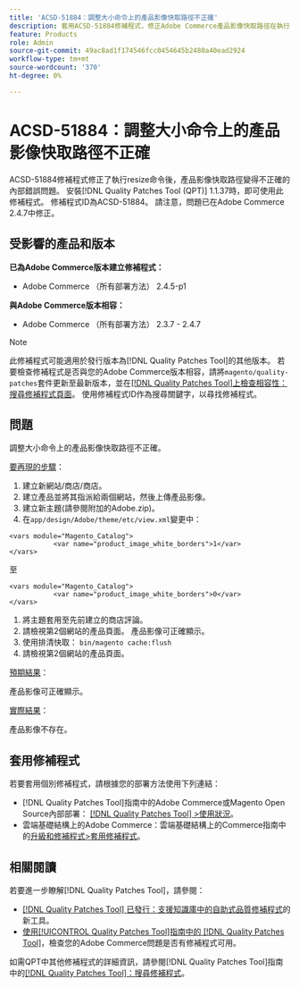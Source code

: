 ```yaml
---
title: 'ACSD-51884：調整大小命令上的產品影像快取路徑不正確'
description: 套用ACSD-51884修補程式，修正Adobe Commerce產品影像快取路徑在執行resize命令後會變得不正確的問題。
feature: Products
role: Admin
source-git-commit: 49ac8ad1f174546fcc0454645b2480a40ead2924
workflow-type: tm+mt
source-wordcount: '370'
ht-degree: 0%

---
```


# ACSD-51884：調整大小命令上的產品影像快取路徑不正確

ACSD-51884修補程式修正了執行resize命令後，產品影像快取路徑變得不正確的內部錯誤問題。 安裝[!DNL Quality Patches Tool (QPT)] 1.1.37時，即可使用此修補程式。 修補程式ID為ACSD-51884。 請注意，問題已在Adobe Commerce 2.4.7中修正。

## 受影響的產品和版本

**已為Adobe Commerce版本建立修補程式：**

* Adobe Commerce （所有部署方法） 2.4.5-p1

**與Adobe Commerce版本相容：**

* Adobe Commerce （所有部署方法） 2.3.7 - 2.4.7

>[!NOTE]
>
>此修補程式可能適用於發行版本為[!DNL Quality Patches Tool]的其他版本。 若要檢查修補程式是否與您的Adobe Commerce版本相容，請將`magento/quality-patches`套件更新至最新版本，並在[[!DNL Quality Patches Tool]上檢查相容性：搜尋修補程式頁面](https://experienceleague.adobe.com/tools/commerce-quality-patches/index.html)。 使用修補程式ID作為搜尋關鍵字，以尋找修補程式。

## 問題

調整大小命令上的產品影像快取路徑不正確。

<u>要再現的步驟</u>：

1. 建立新網站/商店/商店。
1. 建立產品並將其指派給兩個網站，然後上傳產品影像。
1. 建立新主題(請參閱附加的Adobe.zip)。
1. 在`app/design/Adobe/theme/etc/view.xml`變更中：

```
<vars module="Magento_Catalog">
           <var name="product_image_white_borders">1</var>
</vars>
```

至

```
<vars module="Magento_Catalog">
           <var name="product_image_white_borders">0</var>
</vars>
```

1. 將主題套用至先前建立的商店評論。
1. 請檢視第2個網站的產品頁面。 產品影像可正確顯示。
1. 使用排清快取：
   `bin/magento cache:flush`
1. 請檢視第2個網站的產品頁面。

<u>預期結果</u>：

產品影像可正確顯示。

<u>實際結果</u>：

產品影像不存在。

## 套用修補程式

若要套用個別修補程式，請根據您的部署方法使用下列連結：

* [!DNL Quality Patches Tool]指南中的Adobe Commerce或Magento Open Source內部部署： [[!DNL Quality Patches Tool] >使用狀況](https://experienceleague.adobe.com/docs/commerce-operations/tools/quality-patches-tool/usage.html)。
* 雲端基礎結構上的Adobe Commerce：雲端基礎結構上的Commerce指南中的[升級和修補程式>套用修補程式](https://experienceleague.adobe.com/docs/commerce-cloud-service/user-guide/develop/upgrade/apply-patches.html)。

## 相關閱讀

若要進一步瞭解[!DNL Quality Patches Tool]，請參閱：

* [[!DNL Quality Patches Tool] 已發行：支援知識庫中的自助式品質修補程式](https://experienceleague.adobe.com/en/docs/commerce-knowledge-base/kb/announcements/commerce-announcements/magento-quality-patches-released-new-tool-to-self-serve-quality-patches)的新工具。
* [使用[!UICONTROL Quality Patches Tool]指南中的 [!DNL Quality Patches Tool]](/help/tools/quality-patches-tool/patches-available-in-qpt/check-patch-for-magento-issue-with-magento-quality-patches.md)，檢查您的Adobe Commerce問題是否有修補程式可用。


如需QPT中其他修補程式的詳細資訊，請參閱[!DNL Quality Patches Tool]指南中的[[!DNL Quality Patches Tool]：搜尋修補程式](https://experienceleague.adobe.com/tools/commerce-quality-patches/index.html)。
